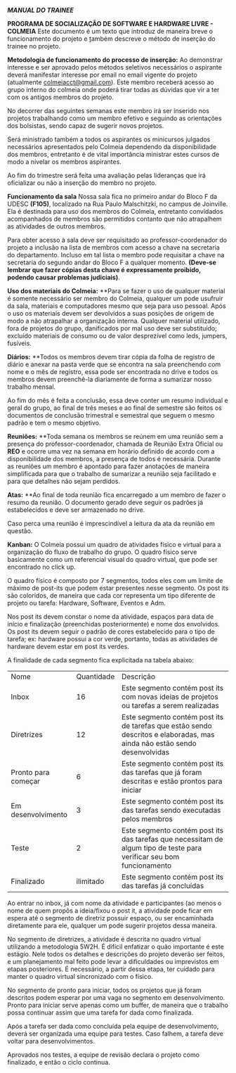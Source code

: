 ***MANUAL DO TRAINEE***

**PROGRAMA DE SOCIALIZAÇÃO DE SOFTWARE E HARDWARE LIVRE - COLMEIA**
Este documento é um texto que introduz de maneira breve o funcionamento do projeto e <span style="text-decoration:underline;">t</span>ambém descreve o método de inserção do trainee no projeto.

**Metodologia de funcionamento do processo de inserção:**
Ao demonstrar interesse e ser aprovado pelos métodos seletivos necessários o aspirante deverá manifestar interesse por email no email vigente do projeto (atualmente colmeiacct@gmail.com). Este membro receberá acesso ao grupo interno do colmeia onde poderá tirar todas as dúvidas que  vir a ter com os antigos membros do projeto.

No decorrer das seguintes semanas este membro irá ser inserido nos projetos trabalhando como um membro efetivo e seguindo as orientações dos bolsistas, sendo capaz de sugerir novos projetos.  

Será ministrado também a todos os aspirantes os minicursos julgados necessários apresentados pelo Colmeia dependendo da disponibilidade dos membros, entretanto é de vital importância ministrar estes cursos de modo a nivelar os membros aspirantes.

Ao fim do trimestre será feita uma avaliação pelas lideranças que irá oficializar ou não a inserção do membro no projeto. 

**Funcionamento da sala**
Nossa sala fica no primeiro andar do Bloco F da UDESC **(F105)**, localizado na Rua Paulo Malschitzki, no campus de Joinville. Ela é destinada para uso dos membros do Colmeia, entretanto convidados acompanhados de membros são permitidos contanto que não atrapalhem as atividades de outros membros.

Para obter acesso à sala deve ser requisitado ao professor-coordenador do projeto a inclusão na lista de membros com acesso a chave na secretaria do departamento. Incluso em tal lista o membro pode requisitar a chave na secretaria do segundo andar do Bloco F a qualquer momento. **(Deve-se lembrar que fazer cópias desta chave é expressamente proibido, podendo causar problemas judiciais)**.

**Uso dos materiais do Colmeia:**
**Para se fazer o uso de qualquer material é somente necessário ser membro do Colmeia, qualquer um pode usufruir da sala, materiais e computadores mesmo que seja para uso pessoal. Após o uso os materiais devem ser devolvidos a suas posições de origem de modo a não atrapalhar a organização interna. Qualquer material utilizado, fora de projetos do grupo, danificados por mal uso deve ser substituído; excluído materiais de consumo ou de valor desprezível como leds, jumpers, fusíveis.

**Diários:**
**Todos os membros devem tirar cópia da folha de registro de diário e anexar na pasta verde que se encontra na sala preenchendo com nome e o mês de registro, essa pode ser encontrada no drive e todos os membros devem preenchê-la diariamente de forma a sumarizar nosso trabalho mensal. 

Ao fim do mês é feita a conclusão, essa deve conter um resumo individual e geral do grupo, ao final de três meses e ao final de semestre são feitos os documentos de conclusão trimestral e semestral que seguem o mesmo padrão e tem o mesmo objetivo.

**Reuniões:**
**Toda semana os membros se reúnem em uma reunião sem a presença do professor-coordenador, chamada de Reunião Extra Oficial ou **REO** e ocorre uma vez na semana em horário definido de acordo com a disponibilidade dos membros, a presença de todos é necessária. Durante as reuniões um membro é apontado para fazer anotações de maneira simplificada para que o trabalho de sumarizar a reunião seja facilitado e para que detalhes não sejam perdidos.

**Atas:**
**Ao final de toda reunião fica encarregado a um membro de fazer o resumo da reunião. O documento gerado deve seguir os padrões já estabelecidos e deve ser armazenado no drive.

Caso perca uma reunião é imprescindível a leitura da ata da reunião em questão.

**Kanban:**
O Colmeia possui um quadro de atividades físico e virtual para a organização do fluxo de trabalho do grupo. O quadro físico serve basicamente como um referencial visual do quadro virtual, que pode ser encontrado no click up.

O quadro físico é composto por 7 segmentos, todos eles com um limite de máximo de post-its que podem estar presentes nesse segmento. Os post its são coloridos, de maneira que cada cor representa um tipo diferente de projeto ou tarefa: Hardware, Software, Eventos e Adm.

Nos post its devem constar o nome da atividade, espaços para data de início e finalização (preenchidas posteriormente) e nome dos envolvidos. Os post its devem seguir o padrão de cores estabelecido para o tipo de tarefa; ex: hardware possui a cor verde, portanto, todas as atividades de hardware devem estar em post its verdes.

A finalidade de cada segmento fica explicitada na tabela abaixo:

<table>
  <tr>
   <td>Nome
   </td>
   <td>Quantidade
   </td>
   <td>Descrição
   </td>
  </tr>
  <tr>
   <td>Inbox
   </td>
   <td>16
   </td>
   <td>Este segmento contém post its com novas ideias de projetos ou tarefas a serem realizadas
   </td>
  </tr>
  <tr>
   <td>Diretrizes
   </td>
   <td>12
   </td>
   <td>Este segmento contém post its de tarefas que estão sendo descritos e elaboradas, mas ainda não estão sendo desenvolvidas
   </td>
  </tr>
  <tr>
   <td> Pronto para começar
   </td>
   <td>6
   </td>
   <td>Este segmento contém post its das tarefas que já foram descritas e estão prontos para iniciar
   </td>
  </tr>
  <tr>
   <td>Em desenvolvimento
   </td>
   <td>3
   </td>
   <td>Este segmento contém post its das tarefas sendo executadas pelos membros
   </td>
  </tr>
  <tr>
   <td>Teste
   </td>
   <td>2
   </td>
   <td>Este segmento contém post its das tarefas que necessitam de algum tipo de teste para verificar seu bom funcionamento
   </td>
  </tr>
  <tr>
   <td>Finalizado
   </td>
   <td>ilimitado
   </td>
   <td>Este segmento contém post its das tarefas já concluídas
   </td>
  </tr>
</table>

Ao entrar no inbox, já com nome da atividade e participantes (ao menos o nome de quem propôs a ideia/fixou o post it, a atividade pode ficar em espera até o segmento de diretriz possuir espaço, ou ser encaminhada diretamente para ele, qualquer um pode sugerir projetos dessa maneira.

No segmento de diretrizes, a atividade é descrita no quadro virtual utilizando a metodologia 5W2H. É difícil enfatizar o quão importante é este estágio. Nele todos os detalhes e descrições do projeto deverão ser feitos, e um planejamento mal feito pode levar a dificuldades ou imprevistos em etapas posteriores. É necessário, a partir dessa etapa, ter cuidado para manter o quadro virtual sincronizado com o físico.

No segmento de pronto para iniciar, todos os projetos que já foram descritos podem esperar por uma vaga no segmento em desenvolvimento. Pronto para iniciar serve apenas como um buffer, de maneira que o trabalho possa continuar assim que uma tarefa for dada como finalizada.

Após a tarefa ser dada como concluída pela equipe de desenvolvimento, deverá ser organizada uma equipe para testes. Caso falhem, a tarefa deve voltar para desenvolvimentos.

Aprovados nos testes, a equipe de revisão declara o projeto como finalizado, e então o ciclo continua.
